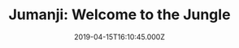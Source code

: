 ---
title: "Jumanji: Welcome to the Jungle"
year: 2017
date: 2019-04-15T16:10:45.000Z
permalink: /almanac/movies/2019-04-15-jumanji-welcome-to-the-jungle/index.html
rating: 3
tmdbid: 353486
---